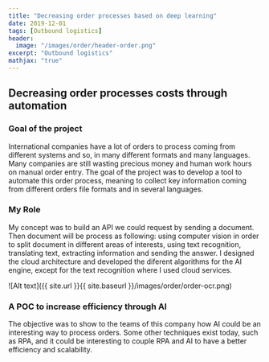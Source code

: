 ```yaml
---
title: "Decreasing order processes based on deep learning"
date: 2019-12-01
tags: [Outbound logistics]
header:
  image: "/images/order/header-order.png"
excerpt: "Outbound logistics"
mathjax: "true"
---
```


## Decreasing order processes costs through automation

### Goal of the project
International companies have a lot of orders to process coming from different systems and so, in many different formats and many languages. 
Many companies are still wasting precious money and human work hours on manual order entry.
The goal of the project was to develop a tool to automate this order process, meaning to collect key information coming from different orders file formats and in several languages.

### My Role
My concept was to build an API we could request by sending a document. Then document will be process as following: using computer vision in order to split document in different areas of interests, using text recognition, translating text, extracting information and sending the answer.
I designed the cloud architecture and developed the diferent algorithms for the AI engine, except for the text recognition where I used cloud services.

![Alt text]({{ site.url }}{{ site.baseurl }}/images/order/order-ocr.png)

### A POC to increase efficiency through AI
The objective was to show to the teams of this company how AI could be an interesting way to process orders. 
Some other techniques exist today, such as RPA, and it could be interesting to couple RPA and AI to have a better efficiency and scalability.


